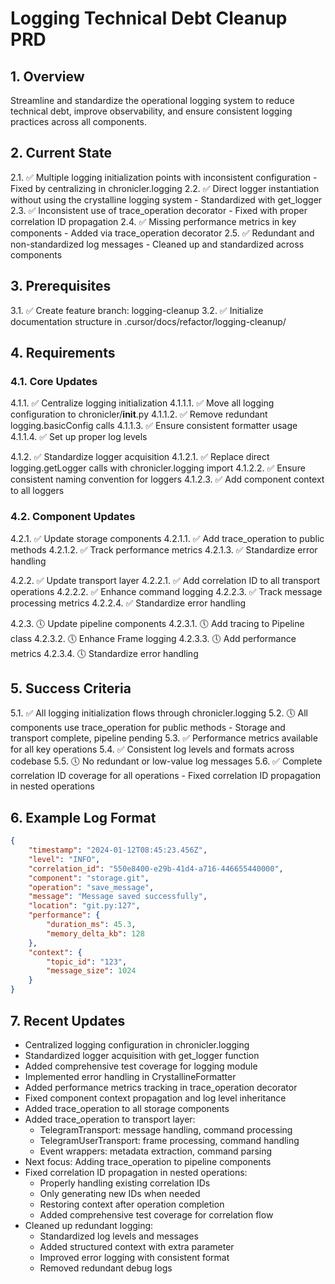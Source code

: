 # Logging Technical Debt Cleanup PRD

## 1. Overview
Streamline and standardize the operational logging system to reduce technical debt, improve observability, and ensure consistent logging practices across all components.

## 2. Current State
2.1. ✅ Multiple logging initialization points with inconsistent configuration - Fixed by centralizing in chronicler.logging
2.2. ✅ Direct logger instantiation without using the crystalline logging system - Standardized with get_logger
2.3. ✅ Inconsistent use of trace_operation decorator - Fixed with proper correlation ID propagation
2.4. ✅ Missing performance metrics in key components - Added via trace_operation decorator
2.5. ✅ Redundant and non-standardized log messages - Cleaned up and standardized across components

## 3. Prerequisites
3.1. ✅ Create feature branch: logging-cleanup
3.2. ✅ Initialize documentation structure in .cursor/docs/refactor/logging-cleanup/

## 4. Requirements

### 4.1. Core Updates
4.1.1. ✅ Centralize logging initialization
    4.1.1.1. ✅ Move all logging configuration to chronicler/__init__.py
    4.1.1.2. ✅ Remove redundant logging.basicConfig calls
    4.1.1.3. ✅ Ensure consistent formatter usage
    4.1.1.4. ✅ Set up proper log levels

4.1.2. ✅ Standardize logger acquisition
    4.1.2.1. ✅ Replace direct logging.getLogger calls with chronicler.logging import
    4.1.2.2. ✅ Ensure consistent naming convention for loggers
    4.1.2.3. ✅ Add component context to all loggers

### 4.2. Component Updates
4.2.1. ✅ Update storage components
    4.2.1.1. ✅ Add trace_operation to public methods
    4.2.1.2. ✅ Track performance metrics
    4.2.1.3. ✅ Standardize error handling

4.2.2. ✅ Update transport layer
    4.2.2.1. ✅ Add correlation ID to all transport operations
    4.2.2.2. ✅ Enhance command logging
    4.2.2.3. ✅ Track message processing metrics
    4.2.2.4. ✅ Standardize error handling

4.2.3. 🕔 Update pipeline components
    4.2.3.1. 🕔 Add tracing to Pipeline class
    4.2.3.2. 🕔 Enhance Frame logging
    4.2.3.3. 🕔 Add performance metrics
    4.2.3.4. 🕔 Standardize error handling

## 5. Success Criteria
5.1. ✅ All logging initialization flows through chronicler.logging
5.2. 🕔 All components use trace_operation for public methods - Storage and transport complete, pipeline pending
5.3. ✅ Performance metrics available for all key operations
5.4. ✅ Consistent log levels and formats across codebase
5.5. 🕔 No redundant or low-value log messages
5.6. ✅ Complete correlation ID coverage for all operations - Fixed correlation ID propagation in nested operations

## 6. Example Log Format
```json
{
    "timestamp": "2024-01-12T08:45:23.456Z",
    "level": "INFO",
    "correlation_id": "550e8400-e29b-41d4-a716-446655440000",
    "component": "storage.git",
    "operation": "save_message",
    "message": "Message saved successfully",
    "location": "git.py:127",
    "performance": {
        "duration_ms": 45.3,
        "memory_delta_kb": 128
    },
    "context": {
        "topic_id": "123",
        "message_size": 1024
    }
}
```

## 7. Recent Updates
- Centralized logging configuration in chronicler.logging
- Standardized logger acquisition with get_logger function
- Added comprehensive test coverage for logging module
- Implemented error handling in CrystallineFormatter
- Added performance metrics tracking in trace_operation decorator
- Fixed component context propagation and log level inheritance
- Added trace_operation to all storage components
- Added trace_operation to transport layer:
  - TelegramTransport: message handling, command processing
  - TelegramUserTransport: frame processing, command handling
  - Event wrappers: metadata extraction, command parsing
- Next focus: Adding trace_operation to pipeline components 
- Fixed correlation ID propagation in nested operations:
  - Properly handling existing correlation IDs
  - Only generating new IDs when needed
  - Restoring context after operation completion
  - Added comprehensive test coverage for correlation flow
- Cleaned up redundant logging:
  - Standardized log levels and messages
  - Added structured context with extra parameter
  - Improved error logging with consistent format
  - Removed redundant debug logs 